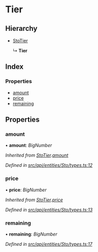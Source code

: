 # Tier

## Hierarchy

* [StoTier](stotier.md)

  ↳ **Tier**

## Index

### Properties

* [amount](tier.md#amount)
* [price](tier.md#price)
* [remaining](tier.md#remaining)

## Properties

### amount

• **amount**: _BigNumber_

_Inherited from_ [_StoTier_](stotier.md)_._[_amount_](stotier.md#amount)

_Defined in_ [_src/api/entities/Sto/types.ts:12_](https://github.com/PolymathNetwork/polymesh-sdk/blob/a0872cf4/src/api/entities/Sto/types.ts#L12)

### price

• **price**: _BigNumber_

_Inherited from_ [_StoTier_](stotier.md)_._[_price_](stotier.md#price)

_Defined in_ [_src/api/entities/Sto/types.ts:13_](https://github.com/PolymathNetwork/polymesh-sdk/blob/a0872cf4/src/api/entities/Sto/types.ts#L13)

### remaining

• **remaining**: _BigNumber_

_Defined in_ [_src/api/entities/Sto/types.ts:17_](https://github.com/PolymathNetwork/polymesh-sdk/blob/a0872cf4/src/api/entities/Sto/types.ts#L17)

